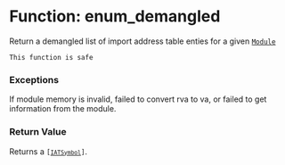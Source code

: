 # Function: enum_demangled

Return a demangled list of import address table enties for a given [`Module`](../modules/objects-module.md)

```admonish success title=""
This function is safe
```

### Exceptions
If module memory is invalid, failed to convert rva to va, or failed to get information from the module.

### Return Value
Returns a <code>[[`IATSymbol`](./objects-iatsymbol.md)]</code>.
